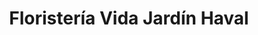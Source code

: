 ---
title: "Floristería Vida Jardín Haval"
url: /san-jose/floristeria-vida-jardin-haval/
shop: Blumen
---